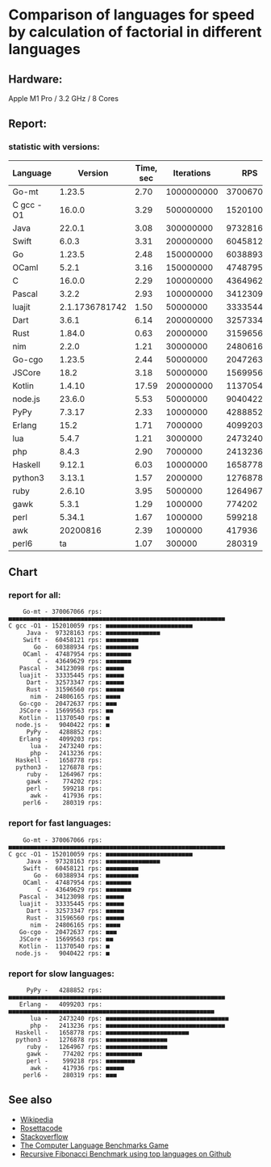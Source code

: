 Comparison of languages for speed by calculation of factorial in different languages
====================================================================================

Hardware:
---------
Apple M1 Pro / 3.2 GHz / 8 Cores


Report:
-------

### statistic with versions:

| Language   | Version        | Time, sec | Iterations | RPS       |
|------------|----------------|-----------|------------|-----------|
|      Go-mt |         1.23.5 |      2.70 | 1000000000 | 370067066 |
|  C gcc -O1 |         16.0.0 |      3.29 |  500000000 | 152010059 |
|       Java |         22.0.1 |      3.08 |  300000000 |  97328163 |
|      Swift |          6.0.3 |      3.31 |  200000000 |  60458121 |
|         Go |         1.23.5 |      2.48 |  150000000 |  60388934 |
|      OCaml |          5.2.1 |      3.16 |  150000000 |  47487954 |
|          C |         16.0.0 |      2.29 |  100000000 |  43649629 |
|     Pascal |          3.2.2 |      2.93 |  100000000 |  34123098 |
|     luajit | 2.1.1736781742 |      1.50 |   50000000 |  33335445 |
|       Dart |          3.6.1 |      6.14 |  200000000 |  32573347 |
|       Rust |         1.84.0 |      0.63 |   20000000 |  31596560 |
|        nim |          2.2.0 |      1.21 |   30000000 |  24806165 |
|     Go-cgo |         1.23.5 |      2.44 |   50000000 |  20472637 |
|     JSCore |           18.2 |      3.18 |   50000000 |  15699563 |
|     Kotlin |         1.4.10 |     17.59 |  200000000 |  11370540 |
|    node.js |         23.6.0 |      5.53 |   50000000 |   9040422 |
|       PyPy |         7.3.17 |      2.33 |   10000000 |   4288852 |
|     Erlang |           15.2 |      1.71 |    7000000 |   4099203 |
|        lua |          5.4.7 |      1.21 |    3000000 |   2473240 |
|        php |          8.4.3 |      2.90 |    7000000 |   2413236 |
|    Haskell |         9.12.1 |      6.03 |   10000000 |   1658778 |
|    python3 |         3.13.1 |      1.57 |    2000000 |   1276878 |
|       ruby |         2.6.10 |      3.95 |    5000000 |   1264967 |
|       gawk |          5.3.1 |      1.29 |    1000000 |    774202 |
|       perl |         5.34.1 |      1.67 |    1000000 |    599218 |
|        awk |       20200816 |      2.39 |    1000000 |    417936 |
|      perl6 |             ta |      1.07 |     300000 |    280319 |

## Chart

### report for all:

        Go-mt - 370067066 rps: ■■■■■■■■■■■■■■■■■■■■■■■■■■■■■■■■■■■■■■■■■■■■■■■■■■■■■■■■■■■■
    C gcc -O1 - 152010059 rps: ■■■■■■■■■■■■■■■■■■■■■■■■
         Java -  97328163 rps: ■■■■■■■■■■■■■■■
        Swift -  60458121 rps: ■■■■■■■■■
           Go -  60388934 rps: ■■■■■■■■■
        OCaml -  47487954 rps: ■■■■■■■
            C -  43649629 rps: ■■■■■■■
       Pascal -  34123098 rps: ■■■■■
       luajit -  33335445 rps: ■■■■■
         Dart -  32573347 rps: ■■■■■
         Rust -  31596560 rps: ■■■■■
          nim -  24806165 rps: ■■■■
       Go-cgo -  20472637 rps: ■■■
       JSCore -  15699563 rps: ■■
       Kotlin -  11370540 rps: ■
      node.js -   9040422 rps: ■
         PyPy -   4288852 rps: 
       Erlang -   4099203 rps: 
          lua -   2473240 rps: 
          php -   2413236 rps: 
      Haskell -   1658778 rps: 
      python3 -   1276878 rps: 
         ruby -   1264967 rps: 
         gawk -    774202 rps: 
         perl -    599218 rps: 
          awk -    417936 rps: 
        perl6 -    280319 rps: 

### report for fast languages:

        Go-mt - 370067066 rps: ■■■■■■■■■■■■■■■■■■■■■■■■■■■■■■■■■■■■■■■■■■■■■■■■■■■■■■■■■■■■
    C gcc -O1 - 152010059 rps: ■■■■■■■■■■■■■■■■■■■■■■■■
         Java -  97328163 rps: ■■■■■■■■■■■■■■■
        Swift -  60458121 rps: ■■■■■■■■■
           Go -  60388934 rps: ■■■■■■■■■
        OCaml -  47487954 rps: ■■■■■■■
            C -  43649629 rps: ■■■■■■■
       Pascal -  34123098 rps: ■■■■■
       luajit -  33335445 rps: ■■■■■
         Dart -  32573347 rps: ■■■■■
         Rust -  31596560 rps: ■■■■■
          nim -  24806165 rps: ■■■■
       Go-cgo -  20472637 rps: ■■■
       JSCore -  15699563 rps: ■■
       Kotlin -  11370540 rps: ■
      node.js -   9040422 rps: ■

### report for slow languages:

         PyPy -   4288852 rps: ■■■■■■■■■■■■■■■■■■■■■■■■■■■■■■■■■■■■■■■■■■■■■■■■■■■■■■■■■■■■
       Erlang -   4099203 rps: ■■■■■■■■■■■■■■■■■■■■■■■■■■■■■■■■■■■■■■■■■■■■■■■■■■■■■■■■■
          lua -   2473240 rps: ■■■■■■■■■■■■■■■■■■■■■■■■■■■■■■■■■■
          php -   2413236 rps: ■■■■■■■■■■■■■■■■■■■■■■■■■■■■■■■■■
      Haskell -   1658778 rps: ■■■■■■■■■■■■■■■■■■■■■■■
      python3 -   1276878 rps: ■■■■■■■■■■■■■■■■■
         ruby -   1264967 rps: ■■■■■■■■■■■■■■■■■
         gawk -    774202 rps: ■■■■■■■■■■
         perl -    599218 rps: ■■■■■■■■
          awk -    417936 rps: ■■■■■
        perl6 -    280319 rps: ■■■



See also
--------

  * [Wikipedia](http://en.wikipedia.org/wiki/Factorial)
  * [Rosettacode](http://rosettacode.org/wiki/Factorial)
  * [Stackoverflow](http://stackoverflow.com/questions/23930/factorial-algorithms-in-different-languages)
  * [The Computer Language Benchmarks Game](https://benchmarksgame-team.pages.debian.net/benchmarksgame/index.html)
  * [Recursive Fibonacci Benchmark using top languages on Github](https://github.com/drujensen/fib)
